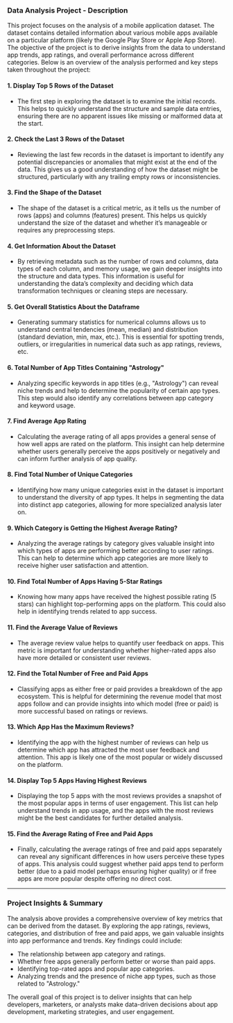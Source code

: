 ### Data Analysis Project - Description

This project focuses on the analysis of a mobile application dataset. The dataset contains detailed information about various mobile apps available on a particular platform (likely the Google Play Store or Apple App Store). The objective of the project is to derive insights from the data to understand app trends, app ratings, and overall performance across different categories. Below is an overview of the analysis performed and key steps taken throughout the project:

#### 1. **Display Top 5 Rows of the Dataset**
   - The first step in exploring the dataset is to examine the initial records. This helps to quickly understand the structure and sample data entries, ensuring there are no apparent issues like missing or malformed data at the start.

#### 2. **Check the Last 3 Rows of the Dataset**
   - Reviewing the last few records in the dataset is important to identify any potential discrepancies or anomalies that might exist at the end of the data. This gives us a good understanding of how the dataset might be structured, particularly with any trailing empty rows or inconsistencies.

#### 3. **Find the Shape of the Dataset**
   - The shape of the dataset is a critical metric, as it tells us the number of rows (apps) and columns (features) present. This helps us quickly understand the size of the dataset and whether it’s manageable or requires any preprocessing steps.

#### 4. **Get Information About the Dataset**
   - By retrieving metadata such as the number of rows and columns, data types of each column, and memory usage, we gain deeper insights into the structure and data types. This information is useful for understanding the data’s complexity and deciding which data transformation techniques or cleaning steps are necessary.

#### 5. **Get Overall Statistics About the Dataframe**
   - Generating summary statistics for numerical columns allows us to understand central tendencies (mean, median) and distribution (standard deviation, min, max, etc.). This is essential for spotting trends, outliers, or irregularities in numerical data such as app ratings, reviews, etc.

#### 6. **Total Number of App Titles Containing "Astrology"**
   - Analyzing specific keywords in app titles (e.g., "Astrology") can reveal niche trends and help to determine the popularity of certain app types. This step would also identify any correlations between app category and keyword usage.

#### 7. **Find Average App Rating**
   - Calculating the average rating of all apps provides a general sense of how well apps are rated on the platform. This insight can help determine whether users generally perceive the apps positively or negatively and can inform further analysis of app quality.

#### 8. **Find Total Number of Unique Categories**
   - Identifying how many unique categories exist in the dataset is important to understand the diversity of app types. It helps in segmenting the data into distinct app categories, allowing for more specialized analysis later on.

#### 9. **Which Category is Getting the Highest Average Rating?**
   - Analyzing the average ratings by category gives valuable insight into which types of apps are performing better according to user ratings. This can help to determine which app categories are more likely to receive higher user satisfaction and attention.

#### 10. **Find Total Number of Apps Having 5-Star Ratings**
   - Knowing how many apps have received the highest possible rating (5 stars) can highlight top-performing apps on the platform. This could also help in identifying trends related to app success.

#### 11. **Find the Average Value of Reviews**
   - The average review value helps to quantify user feedback on apps. This metric is important for understanding whether higher-rated apps also have more detailed or consistent user reviews.

#### 12. **Find the Total Number of Free and Paid Apps**
   - Classifying apps as either free or paid provides a breakdown of the app ecosystem. This is helpful for determining the revenue model that most apps follow and can provide insights into which model (free or paid) is more successful based on ratings or reviews.

#### 13. **Which App Has the Maximum Reviews?**
   - Identifying the app with the highest number of reviews can help us determine which app has attracted the most user feedback and attention. This app is likely one of the most popular or widely discussed on the platform.

#### 14. **Display Top 5 Apps Having Highest Reviews**
   - Displaying the top 5 apps with the most reviews provides a snapshot of the most popular apps in terms of user engagement. This list can help understand trends in app usage, and the apps with the most reviews might be the best candidates for further detailed analysis.

#### 15. **Find the Average Rating of Free and Paid Apps**
   - Finally, calculating the average ratings of free and paid apps separately can reveal any significant differences in how users perceive these types of apps. This analysis could suggest whether paid apps tend to perform better (due to a paid model perhaps ensuring higher quality) or if free apps are more popular despite offering no direct cost.

---

### Project Insights & Summary

The analysis above provides a comprehensive overview of key metrics that can be derived from the dataset. By exploring the app ratings, reviews, categories, and distribution of free and paid apps, we gain valuable insights into app performance and trends. Key findings could include:
- The relationship between app category and ratings.
- Whether free apps generally perform better or worse than paid apps.
- Identifying top-rated apps and popular app categories.
- Analyzing trends and the presence of niche app types, such as those related to "Astrology."

The overall goal of this project is to deliver insights that can help developers, marketers, or analysts make data-driven decisions about app development, marketing strategies, and user engagement.

